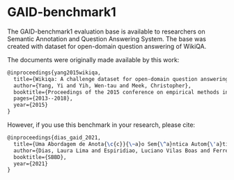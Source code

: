 # GAID-benchmark1

The GAID-benchmark1 evaluation base is available to researchers on Semantic Annotation and Question Answering System. The base was created with dataset for open-domain question answering of WikiQA.

The documents were originally made available by this work:

```latex
@inproceedings{yang2015wikiqa,
  title={Wikiqa: A challenge dataset for open-domain question answering},
  author={Yang, Yi and Yih, Wen-tau and Meek, Christopher},
  booktitle={Proceedings of the 2015 conference on empirical methods in natural language processing},
  pages={2013--2018},
  year={2015}
}
```
However, if you use this benchmark in your research, please cite:

```latex
@inproceedings{dias_gaid_2021,
  title={Uma Abordagem de Anota{\c{c}}{\~a}o Sem{\^a}ntica Autom{\'a}tica Direcionada Para Sistemas de Perguntas e Respostas},
  author={Dias, Laura Lima and Espiridiao, Luciano Vilas Boas and Ferreira, Anderson Almeida},
  booktitle={SBBD},
  year={2021}
}
```
